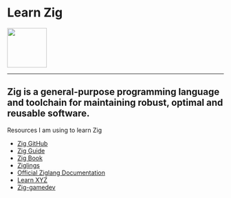 # Learn Zig


<img src="https://cdn.jsdelivr.net/gh/devicons/devicon@latest/icons/zig/zig-original-wordmark.svg" height=92 width=92/>
          
---
Zig is a general-purpose programming language and toolchain for maintaining robust, optimal and reusable software.
---


Resources I am using to learn Zig


* [Zig GitHub](https://github.com/ziglang/zig)
* [Zig Guide](https://zig.guide/)
* [Zig Book](https://pedropark99.github.io/zig-book/0)
* [Ziglings](https://codeberg.org/ziglings/exercises)
* [Official Ziglang Documentation](https://ziglang.org/documentation/0.13.0/std/)
* [Learn XYZ](https://learnxinyminutes.com/zig/)
* [Zig-gamedev](https://github.com/zig-gamedev)
